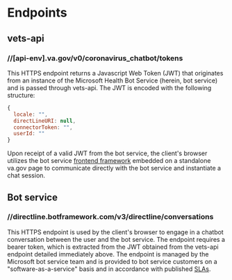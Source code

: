 # Endpoints

## vets-api

### //[api-env].va.gov/v0/coronavirus_chatbot/tokens
This HTTPS endpoint returns a Javascript Web Token (JWT) that originates from an instance of the Microsoft Health Bot Service (herein, bot service) and is passed through vets-api. The JWT is encoded with the following structure:

```javascript
{
  locale: "",
  directLineURI: null,
  connectorToken: "",
  userId: ""
}
```

Upon receipt of a valid JWT from the bot service, the client's browser utilizes the bot service [frontend framework](https://github.com/Microsoft/botbuilder-js) embedded on a standalone va.gov page to communicate directly with the bot service and instantiate a chat session.

## Bot service

### //directline.botframework.com/v3/directline/conversations
This HTTPS endpoint is used by the client's browser to engage in a chatbot conversation between the user and the bot service. The endpoint requires a bearer token, which is extracted from the JWT obtained from the vets-api endpoint detailed immediately above. The endpoint is managed by the Microsoft bot service team and is provided to bot service customers on a "software-as-a-service" basis and in accordance with published [SLAs](https://azure.microsoft.com/en-us/support/legal/sla/bot-service/v1_0/).
